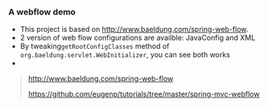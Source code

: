### A webflow demo

- This project is based on http://www.baeldung.com/spring-web-flow.
- 2 version of web flow configurations are availble: JavaConfig and XML
- By tweaking`getRootConfigClasses` method of `org.baeldung.servlet.WebInitializer`, you can see both works
- ​



> http://www.baeldung.com/spring-web-flow
>
> https://github.com/eugenp/tutorials/tree/master/spring-mvc-webflow